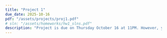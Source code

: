 ```yaml
---
title: "Project 1"
due_date: 2025-10-16
pdf: "/assets/projects/proj1.pdf"
# sln: "/assets/homeworks/hw1_slns.pdf"
description: "Project is due on Thursday October 16 at 11PM. However, you can turn it in up until Monday October 20 at 11PM with no penalty, but be careful with your time management because we have an exam on Thursday October 23."
---
```

